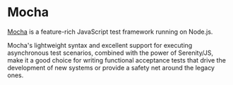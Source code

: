 <div id="opening-logo"></div>

# Mocha 

[Mocha](mochajs.org) is a feature-rich JavaScript test framework running on Node.js.

Mocha's lightweight syntax and excellent support for executing asynchronous test scenarios,
combined with the power of Serenity/JS, make it a good choice for writing functional acceptance tests
that drive the development of new systems or provide a safety net around the legacy ones.
